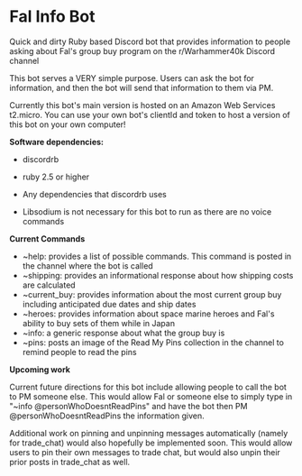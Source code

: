 # Fal Info Bot
Quick and dirty Ruby based Discord bot that provides information to people asking about Fal's group buy program on the r/Warhammer40k Discord channel


This bot serves a VERY simple purpose. Users can ask the bot for information, and then the bot will send that information to them via PM.

Currently this bot's main version is hosted on an Amazon Web Services t2.micro. You can use your own bot's clientId and token to host a version of this bot on your own computer!

**Software dependencies:**

* discordrb

* ruby 2.5 or higher

* Any dependencies that discordrb uses

* Libsodium is not necessary for this bot to run as there are no voice commands

**Current Commands** 


* ~help: provides a list of possible commands. This command is posted in the channel where the bot is called
* ~shipping: provides an informational response about how shipping costs are calculated
* ~current_buy: provides information about the most current group buy including anticipated due dates and ship dates
* ~heroes: provides information about space marine heroes and Fal's ability to buy sets of them while in Japan
* ~info: a generic response about what the group buy is
* ~pins: posts an image of the Read My Pins collection in the channel to remind people to read the pins

**Upcoming work**

Current future directions for this bot include allowing people to call the bot to PM someone else. This would allow Fal or someone else to simply type in "~info @personWhoDoesntReadPins" and have the bot then PM @personWhoDoesntReadPins the information given. 

Additional work on pinning and unpinning messages automatically (namely for trade_chat) would also hopefully be implemented soon. This would allow users to pin their own messages to trade chat, but would also unpin their prior posts in trade_chat as well. 
